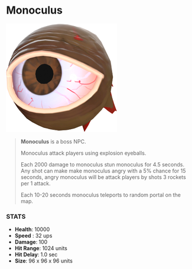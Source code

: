
# Monoculus

![](../../images/npc/monoculus.png)

> **Monoculus** is a boss NPC.
>
> Monoculus attack players using explosion eyeballs.
>
> Each 2000 damage to monoculus stun monoculus for 4.5 seconds.
> Any shot can make make monoculus angry with a 5% chance for 15 seconds, angry monoculus will be attack players by shots 3 rockets per 1 attack.
>
> Each 10-20 seconds monoculus teleports to random portal on the map.

### STATS

- **Health**: 10000
- **Speed** : 32 ups
- **Damage**: 100
- **Hit Range**: 1024 units
- **Hit Delay**: 1.0 sec
- **Size**: 96 x 96 x 96 units
